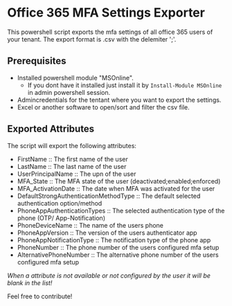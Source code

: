 # Office 365 MFA Settings Exporter
This powershell script exports the mfa settings of all office 365 users of your tenant.
The export format is .csv with the delemiter ';'.

## Prerequisites
- Installed powershell module "MSOnline".
    - If you dont have it installed just install it by ```Install-Module MSOnline``` in admin powershell session.
- Admincredentials for the tentant where you want to export the settings.
- Excel or another software to open/sort and filter the csv file.

## Exported Attributes
The script will export the following attributes:

- FirstName :: The first name of the user
- LastName :: The last name of the user
- UserPrincipalName :: The upn of the user
- MFA_State :: The MFA state of the user (deactivated;enabled;enforced)
- MFA_ActivationDate :: The date when MFA was activated for the user
- DefaultStrongAuthenticationMethodType :: The default selected authentication option/method
- PhoneAppAuthenticationTypes :: The selected authentication type of the phone (OTP/ App-Notification)
- PhoneDeviceName :: The name of the users phone 
- PhoneAppVersion :: The version of the users authenticator app
- PhoneAppNotificationType :: The notification type of the phone app
- PhoneNumber :: The phone number of the users configured mfa setup
- AlternativePhoneNumber :: The alternative phone number of the users configured mfa setup

*When a attribute is not available or not configured by the user it will be blank in the list!*

Feel free to contribute!
